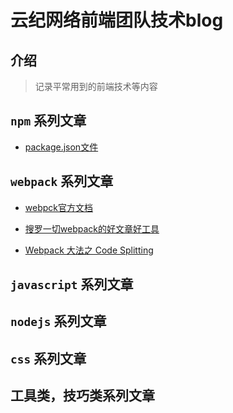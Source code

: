 # 云纪网络前端团队技术blog

## 介绍

> 记录平常用到的前端技术等内容


## `npm` 系列文章 

- [package.json文件](http://javascript.ruanyifeng.com/nodejs/packagejson.html)


## `webpack` 系列文章

- [webpck官方文档](https://doc.webpack-china.org/)

- [搜罗一切webpack的好文章好工具](https://github.com/webpack-china/awesome-webpack-cn/)

- [Webpack 大法之 Code Splitting](https://zhuanlan.zhihu.com/p/26710831/)


## `javascript` 系列文章


## `nodejs` 系列文章


## `css` 系列文章


##  工具类，技巧类系列文章
